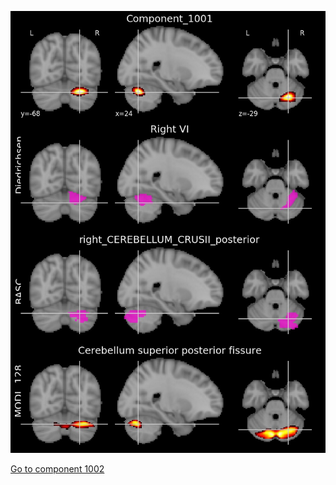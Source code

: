 


![1001](preliminary/1001.jpg "Component 1001")

[Go to component 1002](https://parietal-inria.github.io/MODL_atlas/1024/1002 "Component 1002")